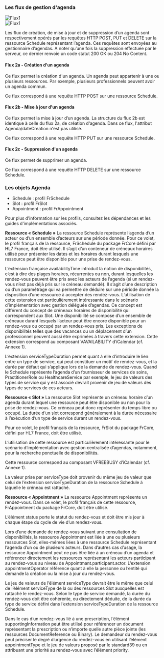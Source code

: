 ### Les flux de gestion d'agenda 

<div class="figure" style="width:65%;">
    <img src="flux2.png" alt="Flux1" title="Flux1">
</div>

<div class="figure" style="width:65%;">
    <img src="flux2.2.png" alt="Flux1" title="Flux1">
</div>

Les flux de création, de mise à jour et de suppression d’un agenda sont respectivement opérés par les requêtes HTTP POST, PUT et DELETE sur la ressource Schedule représentant l’agenda. Ces requêtes sont envoyées au gestionnaire d’agendas.
A noter qu’une fois la suppression effectuée par le serveur, ce dernier renvoie un code statut 200 OK ou 204 No Content.

#### Flux 2a - Création d'un agenda

Ce flux permet la création d'un agenda. Un agenda peut appartenir à une ou plusieurs ressources.
Par exemple, plusieurs professionnels peuvent avoir un agenda commun.

Ce flux correspond à une requête HTTP POST sur une ressource Schedule.

#### Flux 2b - Mise à jour d'un agenda

Ce flux permet la mise à jour d’un agenda. La structure du flux 2b est identique à celle du flux 2a, de création d'agenda. Dans ce flux, l'attribut Agenda/dateCreation n'est pas utilisé.

Ce flux correspond à une requête HTTP PUT sur une ressource Schedule.

#### Flux 2c - Suppression d'un agenda

Ce flux permet de supprimer un agenda.

Ce flux correspond à une requête HTTP DELETE sur une ressource Schedule.

### Les objets Agenda

* Schedule : profil FrSchedule
* Slot : profil FrSlot
* Appointment : profil FrAppointment

Pour plus d'information sur les profils, consultez les dépendances et les guides d'implémentations associés.

**Ressource « Schedule »**
La ressource Schedule représente l’agenda d’un acteur ou d’un ensemble d’acteurs sur une période donnée. Pour ce volet, le profil français de la ressource, FrSchedule du package FrCore défini par HL7 France, doit être utilisé. Il s’agit d’un conteneur de créneaux horaires utilisé pour présenter les dates et les horaires durant lesquels une ressource peut être disponible pour une prise de rendez-vous.

L’extension française availabilityTime introduit la notion de disponibilités, c’est à dire des plages horaires, récurrentes ou non, durant lesquelles les rendez-vous peuvent être pris avec les acteurs de l’agenda (si un rendez-vous n’est pas déjà pris sur le créneau demandé). Il s’agit d’une description ou d’un paramétrage qui va permettre de déduire sur une période donnée la disposition d’une ressource à accepter des rendez-vous. L’utilisation de cette extension est particulièrement intéressante dans le scénario d’implémentation avec gestion déléguée d’agendas. Ce concept est différent du concept de créneaux horaires de disponibilité qui correspondent aux Slot. Une disponibilité se compose d’un ensemble de créneaux durant lesquels l’acteur peut être encore disponible pour un rendez-vous ou occupé par un rendez-vous pris. Les exceptions de disponibilités telles que des vacances ou un déplacement d’un professionnel peuvent aussi être exprimées à travers cette extension. Cette extension correspond au composant VAVAILABILITY d’iCalendar (cf. Annexe 1).
<!-- TODO  annexe 1-->

L’extension serviceTypeDuration permet quant à elle d’introduire le lien entre un type de service, qui peut constituer un motif de rendez-vous, et la durée par défaut qui s’applique lors de la demande de rendez-vous. Quand le Schedule représente l’agenda d’un fournisseur de services de soins, PractitionerRole ou HealthcareService par exemple, le jeu de valeurs des types de service qui y est associé devrait provenir de jeu de valeurs des types de services de ces acteurs.

**Ressource « Slot »**
La ressource Slot représente un créneau horaire d’un agenda durant lequel une ressource peut être disponible ou non pour la prise de rendez-vous. Ce créneau peut donc représenter du temps libre ou occupé. La durée d’un slot correspond généralement à la durée nécessaire à l’exécution d’un type de service durant un rendez-vous.

Pour ce volet, le profil français de la ressource, FrSlot du package FrCore, défini par HL7 France, doit être utilisé.

L’utilisation de cette ressource est particulièrement intéressante pour le scénario d’implémentation avec gestion centralisée d’agendas, notamment, pour la recherche ponctuelle de disponibilités.

Cette ressource correspond au composant VFREEBUSY d’iCalendar (cf. Annexe 1).

La valeur prise par serviceType doit provenir du même jeu de valeur que celui de l’extension serviceTypeDuration de la ressource Schedule à laquelle le créneau est rattaché.

**Ressource « Appointment »**
La ressource Appointment représente un rendez-vous. Dans ce volet, le profil français de cette ressource,
FrAppointment du package FrCore, doit être utilisé.

L’élément status porte le statut du rendez-vous et doit être mis jour à chaque étape du cycle de vie d’un rendez-vous.

Lors d’une demande de rendez-vous suivant une consultation de disponibilités, la ressource Appointment est liée à une ou plusieurs ressources Slot, elles-mêmes liées à une ressource Schedule représentant l’agenda d’un ou de plusieurs acteurs. Dans d’autres cas d’usage, la ressource Appointment peut ne pas être liée à un créneau d’un agenda et référencer directement les ressources représentant les acteurs participant au rendez-vous au niveau de Appointmant.participant.actor. L’extension appointmentOperator référence quant à elle la personne ou l’entité qui demande la création ou la mise à jour du rendez-vous.

Le jeu de valeurs de l’élément serviceType devrait être le même que celui de l’élément serviceType de la ou des ressources Slot auxquelles est rattaché le rendez-vous. Selon le type de service demandé, la durée du rendez-vous doit être cohérente, ou directement déduite, de la durée du type de service défini dans l’extension serviceTypeDuration de la ressource Schedule.

Dans le cas d’un rendez-vous lié à une prescription, l’élément supportingInformation peut être utilisé pour référencer un document représentant la prescription ou n’importe quelle autre pièce jointe (les ressources DocumentReference ou Binary).
Le demandeur du rendez-vous peut préciser le degré d’urgence du rendez-vous en utilisant l’élément appointmentType et le jeu de valeurs proposé par le standard39 ou en attribuant une priorité au rendez-vous avec l’élément priority.
